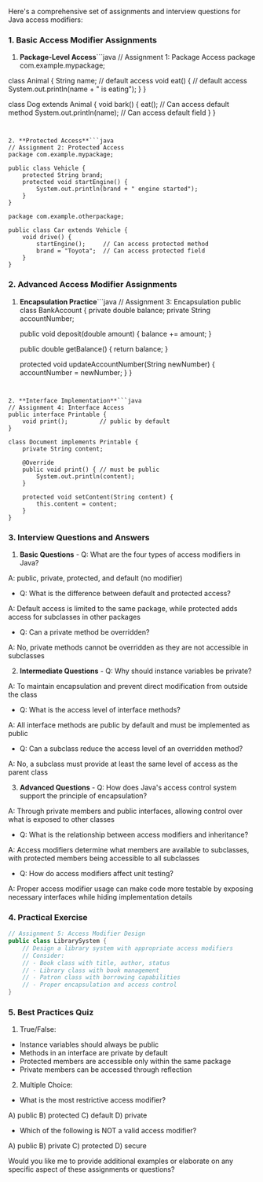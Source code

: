 Here's a comprehensive set of assignments and interview questions for Java access modifiers:

###  1. Basic Access Modifier Assignments

1. **Package-Level Access**```java
// Assignment 1: Package Access
package com.example.mypackage;

class Animal {
    String name;          // default access
    void eat() {          // default access
        System.out.println(name + " is eating");
    }
}

class Dog extends Animal {
    void bark() {
        eat();            // Can access default method
        System.out.println(name); // Can access default field
    }
}
```


2. **Protected Access**```java
// Assignment 2: Protected Access
package com.example.mypackage;

public class Vehicle {
    protected String brand;
    protected void startEngine() {
        System.out.println(brand + " engine started");
    }
}

package com.example.otherpackage;

public class Car extends Vehicle {
    void drive() {
        startEngine();     // Can access protected method
        brand = "Toyota";  // Can access protected field
    }
}
```



###  2. Advanced Access Modifier Assignments

1. **Encapsulation Practice**```java
// Assignment 3: Encapsulation
public class BankAccount {
    private double balance;
    private String accountNumber;
    
    public void deposit(double amount) {
        balance += amount;
    }
    
    public double getBalance() {
        return balance;
    }
    
    protected void updateAccountNumber(String newNumber) {
        accountNumber = newNumber;
    }
}
```


2. **Interface Implementation**```java
// Assignment 4: Interface Access
public interface Printable {
    void print();         // public by default
}

class Document implements Printable {
    private String content;
    
    @Override
    public void print() { // must be public
        System.out.println(content);
    }
    
    protected void setContent(String content) {
        this.content = content;
    }
}
```



###  3. Interview Questions and Answers

1. **Basic Questions**  - Q: What are the four types of access modifiers in Java?


A: public, private, protected, and default (no modifier)
  - Q: What is the difference between default and protected access?


A: Default access is limited to the same package, while protected adds access for subclasses in other packages
  - Q: Can a private method be overridden?


A: No, private methods cannot be overridden as they are not accessible in subclasses


2. **Intermediate Questions**  - Q: Why should instance variables be private?


A: To maintain encapsulation and prevent direct modification from outside the class
  - Q: What is the access level of interface methods?


A: All interface methods are public by default and must be implemented as public
  - Q: Can a subclass reduce the access level of an overridden method?


A: No, a subclass must provide at least the same level of access as the parent class


3. **Advanced Questions**  - Q: How does Java's access control system support the principle of encapsulation?


A: Through private members and public interfaces, allowing control over what is exposed to other classes
  - Q: What is the relationship between access modifiers and inheritance?


A: Access modifiers determine what members are available to subclasses, with protected members being accessible to all subclasses
  - Q: How do access modifiers affect unit testing?


A: Proper access modifier usage can make code more testable by exposing necessary interfaces while hiding implementation details



###  4. Practical Exercise

```java
// Assignment 5: Access Modifier Design
public class LibrarySystem {
    // Design a library system with appropriate access modifiers
    // Consider:
    // - Book class with title, author, status
    // - Library class with book management
    // - Patron class with borrowing capabilities
    // - Proper encapsulation and access control
}
```

###  5. Best Practices Quiz

1. True/False:
  - Instance variables should always be public
  - Methods in an interface are private by default
  - Protected members are accessible only within the same package
  - Private members can be accessed through reflection


2. Multiple Choice:
  - What is the most restrictive access modifier?


A) public
B) protected
C) default
D) private
  - Which of the following is NOT a valid access modifier?


A) public
B) private
C) protected
D) secure



Would you like me to provide additional examples or elaborate on any specific aspect of these assignments or questions?
